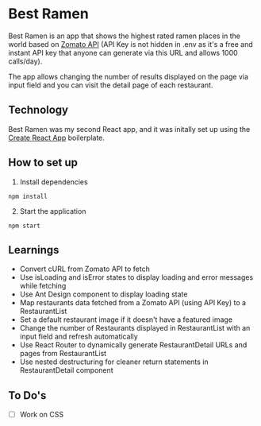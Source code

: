 # Best Ramen

Best Ramen is an app that shows the highest rated ramen places in the world based on [Zomato API](https://developers.zomato.com/api) (API Key is not hidden in .env as it's a free and instant API key that anyone can generate via this URL and allows 1000 calls/day).

The app allows changing the number of results displayed on the page via input field and you can visit the detail page of each restaurant.

## Technology

Best Ramen was my second React app, and it was initally set up using the [Create React App](https://github.com/facebook/create-react-app) boilerplate.

## How to set up

1. Install dependencies

`npm install`

2. Start the application

`npm start`

## Learnings
- Convert cURL from Zomato API to fetch
- Use isLoading and isError states to display loading and error messages while fetching
- Use Ant Design component to display loading state
- Map restaurants data fetched from a Zomato API (using API Key) to a RestaurantList
- Set a default restaurant image if it doesn't have a featured image
- Change the number of Restaurants displayed in RestaurantList with an input field and refresh automatically
- Use React Router to dynamically generate RestaurantDetail URLs and pages from RestaurantList
- Use nested destructuring for cleaner return statements in RestaurantDetail component

## To Do's
- [ ] Work on CSS